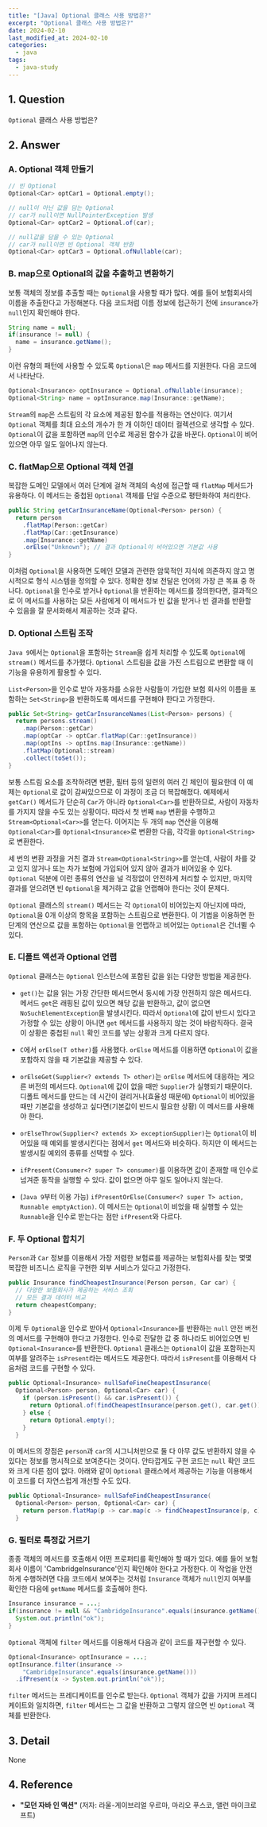 ```yaml
---
title: "[Java] Optional 클래스 사용 방법은?"
excerpt: "Optional 클래스 사용 방법은?"
date: 2024-02-10
last_modified_at: 2024-02-10
categories:
  - java
tags:
  - java-study
---
```


## 1. Question

`Optional` 클래스 사용 방법은?

## 2. Answer

### A. Optional 객체 만들기

```java
// 빈 Optional
Optional<Car> optCar1 = Optional.empty();

// null이 아닌 값을 담는 Optional
// car가 null이면 NullPointerException 발생
Optional<Car> optCar2 = Optional.of(car);

// null값을 담을 수 있는 Optional
// car가 null이면 빈 Optional 객체 반환
Optional<Car> optCar3 = Optional.ofNullable(car);
```

### B. map으로 Optional의 값을 추출하고 변환하기

보통 객체의 정보를 추출할 때는 `Optional`을 사용할 때가 많다. 예를 들어 보험회사의 이름을 추출한다고 가정해본다. 다음 코드처럼 이름 정보에 접근하기 전에 `insurance`가 `null`인지 확인해야 한다.

```java
String name = null;
if(insurance != null) {
  name = insurance.getName();
}
```

이런 유형의 패턴에 사용할 수 있도록 `Optional`은 `map` 메서드를 지원한다. 다음 코드에서 나타난다.

```java
Optional<Insurance> optInsurance = Optional.ofNullable(insurance);
Optional<String> name = optInsurance.map(Insurance::getName);
```

`Stream`의 `map`은 스트림의 각 요소에 제공된 함수를 적용하는 연산이다. 여기서 `Optional` 객체를 최대 요소의 개수가 한 개 이하인 데이터 컬렉션으로 생각할 수 있다. `Optional`이 값을 포함하면 `map`의 인수로 제공된 함수가 값을 바꾼다. `Optional`이 비어있으면 아무 일도 일어나지 않는다.

### C. flatMap으로 Optional 객체 연결

복잡한 도메인 모델에서 여러 단계에 걸쳐 객체의 속성에 접근할 때 `flatMap` 메서드가 유용하다. 이 메서드는 중첩된 `Optional` 객체를 단일 수준으로 평탄화하여 처리한다.

```java
public String getCarInsuranceName(Optional<Person> person) {
  return person
    .flatMap(Person::getCar)
    .flatMap(Car::getInsurance)
    .map(Insurance::getName)
    .orElse("Unknown"); // 결과 Optional이 비어있으면 기본값 사용
}
```

이처럼 `Optional`을 사용하면 도메인 모델과 관련한 암묵적인 지식에 의존하지 않고 명시적으로 형식 시스템을 정의할 수 있다. 정확한 정보 전달은 언어의 가장 큰 목표 중 하나다. `Optional`을 인수로 받거나 `Optional`을 반환하는 메서드를 정의한다면, 결과적으로 이 메서드를 사용하는 모든 사람에게 이 메서드가 빈 값을 받거나 빈 결과를 반환할 수 있음을 잘 문서화해서 제공하는 것과 같다.

### D. Optional 스트림 조작

`Java 9`에서는 `Optional`을 포함하는 `Stream`을 쉽게 처리할 수 있도록 `Optional`에 `stream()` 메서드를 추가했다. `Optional` 스트림을 값을 가진 스트림으로 변환할 때 이 기능을 유용하게 활용할 수 있다.

`List<Person>`을 인수로 받아 자동차를 소유한 사람들이 가입한 보험 회사의 이름을 포함하는 `Set<String>`을 반환하도록 메서드를 구현해야 한다고 가정한다.

```java
public Set<String> getCarInsuranceNames(List<Person> persons) {
  return persons.stream()
    .map(Person::getCar)
    .map(optCar -> optCar.flatMap(Car::getInsurance))
    .map(optIns -> optIns.map(Insurance::getName))
    .flatMap(Optional::stream)
    .collect(toSet());
}
```

보통 스트림 요소를 조작하려면 변환, 필터 등의 일련의 여러 긴 체인이 필요한데 이 예제는 `Optional`로 값이 감싸있으므로 이 과정이 조금 더 복잡해졌다. 예제에서 `getCar()` 메서드가 단순히 `Car`가 아니라 `Optional<Car>`를 반환하므로, 사람이 자동차를 가지지 않을 수도 있는 상황이다. 따라서 첫 번째 `map` 변환을 수행하고 `Stream<Optional<Car>>`를 얻는다. 이어지는 두 개의 `map` 연산을 이용해 `Optional<Car>`를 `Optional<Insurance>`로 변환한 다음, 각각을 `Optional<String>`로 변환한다.

세 번의 변환 과정을 거친 결과 `Stream<Optional<String>>`를 얻는데, 사람이 차를 갖고 있지 않거나 또는 차가 보험에 가입되어 있지 않아 결과가 비어있을 수 있다. `Optional` 덕분에 이런 종류의 연산을 널 걱정없이 안전하게 처리할 수 있지만, 마지막 결과를 얻으려면 빈 `Optional`을 제거하고 값을 언랩해야 한다는 것이 문제다.

`Optional` 클래스의 `stream()` 메서드는 각 `Optional`이 비어있는지 아닌지에 따라, `Optional`을 0개 이상의 항목을 포함하는 스트림으로 변환한다. 이 기법을 이용하면 한 단계의 연산으로 값을 포함하는 `Optional`을 언랩하고 비어있는 `Optional`은 건너뛸 수 있다.

### E. 디폴트 액션과 Optional 언랩

`Optional` 클래스는 `Optional` 인스턴스에 포함된 값을 읽는 다양한 방법을 제공한다.

* `get()`는 값을 읽는 가장 간단한 메서드면서 동시에 가장 안전하지 않은 메서드다. 메서드 `get`은 래핑된 값이 있으면 해당 값을 반환하고, 값이 없으면 `NoSuchElementException`을 발생시킨다. 따라서 `Optional`에 값이 반드시 있다고 가정할 수 있는 상황이 아니면 `get` 메서드를 사용하지 않는 것이 바람직하다. 결국 이 상황은 중첩된 `null` 확인 코드를 넣는 상황과 크게 다르지 않다.

* `C`에서 `orElse(T other)`를 사용했다. `orElse` 메서드를 이용하면 `Optional`이 값을 포함하지 않을 때 기본값을 제공할 수 있다.

* `orElseGet(Supplier<? extends T> other)`는 `orElse` 메서드에 대응하는 게으른 버전의 메서드다. `Optional`에 값이 없을 때만 `Supplier`가 실행되기 때문이다. 디폴트 메서드를 만드는 데 시간이 걸리거나(효율성 때문에) `Optional`이 비어있을 때만 기본값을 생성하고 싶다면(기본값이 반드시 필요한 상황) 이 메서드를 사용해야 한다.

* `orElseThrow(Supplier<? extends X> exceptionSupplier)`는 `Optional`이 비어있을 때 예외를 발생시킨다는 점에서 `get` 메서드와 비슷하다. 하지만 이 메서드는 발생시킬 예외의 종류를 선택할 수 있다.

* `ifPresent(Consumer<? super T> consumer)`를 이용하면 값이 존재할 때 인수로 넘겨준 동작을 실행할 수 있다. 값이 없으면 아무 일도 일어나지 않는다.

* (`Java 9`부터 이용 가능) `ifPresentOrElse(Consumer<? super T> action, Runnable emptyAction)`. 이 메서드는 `Optional`이 비었을 때 실행할 수 있는 `Runnable`을 인수로 받는다는 점만 `ifPresent`와 다르다.

### F. 두 Optional 합치기

`Person`과 `Car` 정보를 이용해서 가장 저렴한 보험료를 제공하는 보험회사를 찾는 몇몇 복잡한 비즈니스 로직을 구현한 외부 서비스가 있다고 가정한다.

```java
public Insurance findCheapestInsurance(Person person, Car car) {
  // 다양한 보험회사가 제공하는 서비스 조회
  // 모든 결과 데이터 비교
  return cheapestCompany;
}
```

이제 두 `Optional`을 인수로 받아서 `Optional<Insurance>`를 반환하는 `null` 안전 버전의 메서드를 구현해야 한다고 가정한다. 인수로 전달한 값 중 하나라도 비어있으면 빈 `Optional<Insurance>`를 반환한다. `Optional` 클래스는 `Optional`이 값을 포함하는지 여부를 알려주는 `isPresent`라는 메서드도 제공한다. 따라서 `isPresent`를 이용해서 다음처럼 코드를 구현할 수 있다.

```java
public Optional<Insurance> nullSafeFineCheapestInsurance(
  Optional<Person> person, Optional<Car> car) {
    if (person.isPresent() && car.isPresent()) {
      return Optional.of(findCheapestInsurance(person.get(), car.get()));
    } else {
      return Optional.empty();
    }
  }
```

이 메서드의 장점은 `person`과 `car`의 시그니처만으로 둘 다 아무 값도 반환하지 않을 수 있다는 정보를 명시적으로 보여준다는 것이다. 안타깝게도 구현 코드는 `null` 확인 코드와 크게 다른 점이 없다. 아래와 같이 `Optional` 클래스에서 제공하는 기능을 이용해서 이 코드를 더 자연스럽게 개선할 수도 있다.

```java
public Optional<Insurance> nullSafeFindCheapestInsurance(
  Optional<Person> person, Optional<Car> car) {
    return person.flatMap(p -> car.map(c -> findCheapestInsurance(p, c)));
  }
```

### G. 필터로 특정값 거르기

종종 객체의 메서드를 호출해서 어떤 프로퍼티를 확인해야 할 때가 있다. 예를 들어 보험회사 이름이 'CambridgeInsurance'인지 확인해야 한다고 가정한다. 이 작업을 안전하게 수행하려면 다음 코드에서 보여주는 것처럼 `Insurance` 객체가 `null`인지 여부를 확인한 다음에 `getName` 메서드를 호출해야 한다.

```java
Insurance insurance = ...;
if(insurance != null && "CambridgeInsurance".equals(insurance.getName())) {
  System.out.println("ok");
}
```

`Optional` 객체에 `filter` 메서드를 이용해서 다음과 같이 코드를 재구현할 수 있다.

```java
Optional<Insurance> optInsurance = ...;
optInsurance.filter(insurance ->
    "CambridgeInsurance".equals(insurance.getName()))
  .ifPresent(x -> System.out.println("ok"));
```

`filter` 메서드는 프레디케이트를 인수로 받는다. `Optional` 객체가 값을 가지며 프레디케이트와 일치하면, `filter` 메서드는 그 값을 반환하고 그렇지 않으면 빈 `Optional` 객체를 반환한다.

## 3. Detail

None

## 4. Reference

* **"모던 자바 인 액션"** (저자: 라울-게이브리얼 우르마, 마리오 푸스코, 앨런 마이크로프트)
